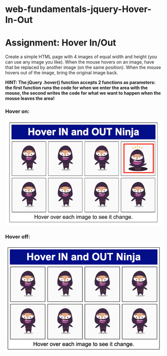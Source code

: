 # web-fundamentals-jquery-Hover-In-Out

# Assignment: Hover In/Out

Create a simple HTML page with 4 images of equal width and height (you can use any image you like). When the mouse hovers on an image, have that be replaced by another image (on the same position). When the mouse hovers out of the image, bring the original image back.

**HINT: The jQuery .hover() function accepts 2 functions as parameters: the first function runs the code for when we enter the area with the mouse, the second writes the code for what we want to happen when the mouse leaves the area!**

### Hover on:

![Image of Sample Web Page - first](./images/my-finished-web-site-on.png)

### Hover off:

![Image of Sample Web Page - second](./images/my-finished-web-site-off.png)
